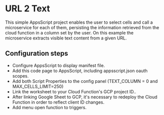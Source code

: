 # URL 2 Text

This simple AppsScript project enables the user to select cells and call a microservice for each of them, persisting the information retrieved from the cloud function in a column set by the user. On this example the microservice extracts visible text content from a given URL.

## Configuration steps

* Configure AppsScript to display manifest file.
* Add this code page to AppsScript, including appsscript.json oauth scopes.
* Add both Script Properties to the config panel (TEXT_COLUMN = 0 and MAX_CELLS_LIMIT=250)
* Link the worksheet to your Cloud Function's GCP project ID..
* After linking Google Sheet to GCP, it's necessary to redeploy the Cloud Function in order to reflect client ID changes.
* Add menu open function to triggers.
